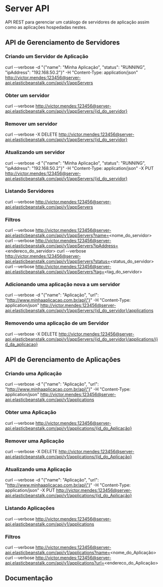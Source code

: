 Server API
============================================================

API REST para gerenciar um catálogo de servidores de aplicação assim como as aplicações hospedadas nestes.


<h2>API de Gerenciamento de Servidores</h2>

<h3>Criando um Servidor de Aplicação</h3>

curl --verbose -d "{\"name\": \"Minha Aplicação\", \"status\": \"RUNNING\", \"ipAddress\": \"192.168.50.2\"}" -H "Content-Type: application/json" http://victor.mendes:123456@server-api.elasticbeanstalk.com/api/v1/appServers

<h3>Obter um servidor</h3>

curl --verbose http://victor.mendes:123456@server-api.elasticbeanstalk.com/api/v1/appServers/{id_do_servidor}

<h3>Remover um servidor</h3>

curl --verbose -X DELETE http://victor.mendes:123456@server-api.elasticbeanstalk.com/api/v1/appServers/{id_do_servidor}

<h3>Atualizando um servidor</h3>

curl --verbose -d "{\"name\": \"Minha Aplicação\", \"status\": \"RUNNING\", \"ipAddress\": \"192.168.50.2\"}" -H "Content-Type: application/json" -X PUT http://victor.mendes:123456@server-api.elasticbeanstalk.com/api/v1/appServers/{id_do_servidor}

<h3>Listando Servidores</h3> 

curl --verbose http://victor.mendes:123456@server-api.elasticbeanstalk.com/api/v1/appServers

<h3>Filtros</h3>

curl --verbose http://victor.mendes:123456@server-api.elasticbeanstalk.com/api/v1/appServers?name=<nome_do_servidor>
curl --verbose http://victor.mendes:123456@server-api.elasticbeanstalk.com/api/v1/appServers?ipAddress=<endereco_do_servidor>
curl --verbose http://victor.mendes:123456@server-api.elasticbeanstalk.com/api/v1/appServers?status=<status_do_servidor>
curl --verbose http://victor.mendes:123456@server-api.elasticbeanstalk.com/api/v1/appServers?tag=<tag_do_servidor>

<h3>Adicionando uma aplicação nova a um servidor </h3>

curl --verbose -d "{\"name\": \"Aplicação\", \"url\": \"http://www.minhaaplicacao.com.br/api\"}" -H "Content-Type: application/json" http://victor.mendes:123456@server-api.elasticbeanstalk.com/api/v1/appServers/{id_do_servidor}/applications

<h3>Removendo uma aplicação de um Servidor</h3> 

curl --verbose -X DELETE http://victor.mendes:123456@server-api.elasticbeanstalk.com/api/v1/appServers/{id_do_servidor}/applications/{id_da_aplicacao}


<h2>API de Gerenciamento de Aplicações</h2>

<h3>Criando uma Aplicação</h3>

curl --verbose -d "{\"name\": \"Aplicação\", \"url\": \"http://www.minhaaplicacao.com.br/api\"}" -H "Content-Type: application/json" http://victor.mendes:123456@server-api.elasticbeanstalk.com/api/v1/applications

<h3>Obter uma Aplicação</h3>

curl --verbose http://victor.mendes:123456@server-api.elasticbeanstalk.com/api/v1/applications/{id_do_Aplicação}

<h3>Remover uma Aplicação</h3>

curl --verbose -X DELETE http://victor.mendes:123456@server-api.elasticbeanstalk.com/api/v1/applications/{id_do_Aplicação}

<h3>Atualizando uma Aplicação</h3>

curl --verbose -d "{\"name\": \"Aplicação\", \"url\": \"http://www.minhaaplicacao.com.br/api\"}" -H "Content-Type: application/json" -X PUT http://victor.mendes:123456@server-api.elasticbeanstalk.com/api/v1/applications/{id_do_Aplicação}

<h3>Listando Aplicações</h3> 

curl --verbose http://victor.mendes:123456@server-api.elasticbeanstalk.com/api/v1/applications

<h3>Filtros</h3>

curl --verbose http://victor.mendes:123456@server-api.elasticbeanstalk.com/api/v1/applications?name=<nome_do_Aplicação>
curl --verbose http://victor.mendes:123456@server-api.elasticbeanstalk.com/api/v1/applications?url=<endereco_do_Aplicação>

<h2>Documentação</h2>
